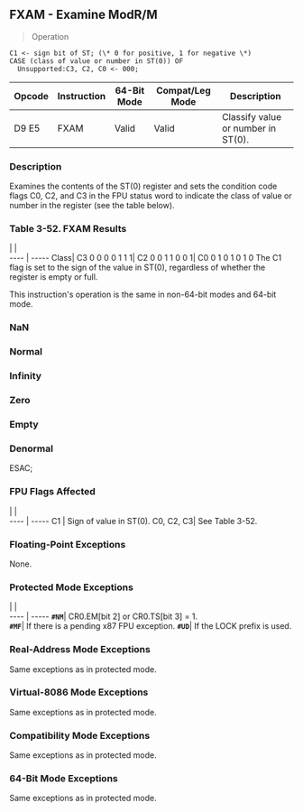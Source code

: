 ## FXAM - Examine ModR/M

> Operation

``` slim
C1 <- sign bit of ST; (\* 0 for positive, 1 for negative \*)
CASE (class of value or number in ST(0)) OF
  Unsupported:C3, C2, C0 <- 000;
```

 Opcode| Instruction| 64-Bit Mode| Compat/Leg Mode| Description                       
 ---  | --- | --- | --- | ---
 D9 E5 | FXAM       | Valid      | Valid          | Classify value or number in ST(0).

### Description
Examines the contents of the ST(0) register and sets the condition code flags
C0, C2, and C3 in the FPU status word to indicate the class of value or number
in the register (see the table below).


### Table 3-52. FXAM Results
   | |  
---- | -----
 Class| C3 0 0 0 0 1 1 1| C2 0 0 1 1 0 0 1| C0 0 1 0 1 0 1 0
The C1 flag is set to the sign of the value in ST(0), regardless of whether
the register is empty or full.

This instruction's operation is the same in non-64-bit modes and 64-bit mode.



###   NaN
###   Normal
###   Infinity
###   Zero
###   Empty
###   Denormal
ESAC;

### FPU Flags Affected
   | |  
---- | -----
 C1        | Sign of value in ST(0).
 C0, C2, C3| See Table 3-52.        

### Floating-Point Exceptions
None.


### Protected Mode Exceptions
   | |  
---- | -----
 **``#NM``**| CR0.EM[bit 2] or CR0.TS[bit 3] = 1.     
 **``#MF``**| If there is a pending x87 FPU exception.
 **``#UD``**| If the LOCK prefix is used.             

### Real-Address Mode Exceptions
Same exceptions as in protected mode.


### Virtual-8086 Mode Exceptions
Same exceptions as in protected mode.


### Compatibility Mode Exceptions
Same exceptions as in protected mode.


### 64-Bit Mode Exceptions
Same exceptions as in protected mode.
